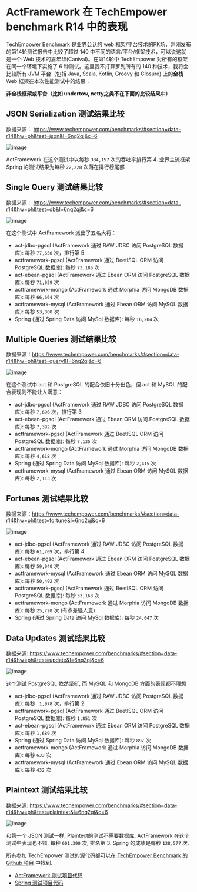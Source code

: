 # ActFramework 在 TechEmpower benchmark R14 中的表现

[TechEmpower Benchmark](https://www.techempower.com/benchmarks/) 是业界公认的 web 框架/平台技术的PK场，刚刚发布的第14轮测试报告中比较了超过 140 中不同的语言/平台/框架技术，可以说这就是一个 Web 技术的嘉年华(Canival)。在第14轮中 TechEmpower 对所有的框架在同一个环境下实施了 6 种测试。这里我不打算罗列所有的 140 种技术，我将会比较所有 JVM 平台（包括 Java, Scala, Kotlin, Groovy 和 Closure) 上的**全栈** Web 框架在本次性能测试中的结果：

**非全栈框架或平台（比如 undertow, netty之类不在下面的比较结果中）**

## JSON Serialization 测试结果比较

数据来源： https://www.techempower.com/benchmarks/#section=data-r14&hw=ph&test=json&l=6nq2qj&c=6

![image](https://cloud.githubusercontent.com/assets/216930/25933326/0f21e4f4-3659-11e7-8d7c-8de7296f25fc.png)

ActFramework 在这个测试中以每秒 `334,157` 次的吞吐率排行第 4. 业界主流框架 Spring 的测试结果为每秒 `22,228` 次落在排行榜尾部

## Single Query 测试结果比较

数据来源： https://www.techempower.com/benchmarks/#section=data-r14&hw=ph&test=db&l=6nq2qj&c=6

![image](https://cloud.githubusercontent.com/assets/216930/25933471/4ddc6038-365a-11e7-9ad6-f6002affaf6c.png)

在这个测试中 ActFramework 派出了五名大将：

* act-jdbc-pgsql (ActFramework 通过 RAW JDBC 访问 PostgreSQL 数据库): 每秒 `77,650` 次，排行第 5
* actframework-pgsql (ActFramework 通过 BeetlSQL ORM 访问 PostgreSQL 数据库): 每秒 `73,185` 次
* act-ebean-pgsql (ActFramework 通过 Ebean ORM 访问 PostgreSQL 数据库): 每秒 `71,029` 次
* actframework-mongo (ActFramework 通过 Morphia 访问 MongoDB 数据库): 每秒 `66,664` 次
* actframework-mysql (ActFramework 通过 Ebean ORM 访问 MySQL 数据库): 每秒 `53,800` 次
* Spring (通过 Spring Data 访问 MySql 数据库): 每秒 `16,204` 次

## Multiple Queries 测试结果比较

数据来源：https://www.techempower.com/benchmarks/#section=data-r14&hw=ph&test=query&l=6nq2qj&c=6

![image](https://cloud.githubusercontent.com/assets/216930/25933667/114268be-365c-11e7-959f-f9fdc8811805.png)

在这个测试中 act 和 PostgreSQL 的配合依旧十分出色，但 act 和 MySQL 的配合表现则不能让人满意：

* act-jdbc-pgsql (ActFramework 通过 RAW JDBC 访问 PostgreSQL 数据库): 每秒 `7,696` 次，排行第 3
* act-ebean-pgsql (ActFramework 通过 Ebean ORM 访问 PostgreSQL 数据库): 每秒 `7,392` 次
* actframework-pgsql (ActFramework 通过 BeetlSQL ORM 访问 PostgreSQL 数据库): 每秒 `7,135` 次
* actframework-mongo (ActFramework 通过 Morphia 访问 MongoDB 数据库): 每秒 `4,618` 次
* Spring (通过 Spring Data 访问 MySql 数据库): 每秒 `2,415` 次
* actframework-mysql (ActFramework 通过 Ebean ORM 访问 MySQL 数据库): 每秒 `2,113` 次

## Fortunes 测试结果比较

数据来源：https://www.techempower.com/benchmarks/#section=data-r14&hw=ph&test=fortune&l=6nq2qj&c=6

![image](https://cloud.githubusercontent.com/assets/216930/25933820/6b880062-365d-11e7-9b39-c8a7a5452b38.png)

* act-jdbc-pgsql (ActFramework 通过 RAW JDBC 访问 PostgreSQL 数据库): 每秒 `61,709` 次，排行第 4
* act-ebean-pgsql (ActFramework 通过 Ebean ORM 访问 PostgreSQL 数据库): 每秒 `59,040` 次
* actframework-mysql (ActFramework 通过 Ebean ORM 访问 MySQL 数据库): 每秒 `50,492` 次
* actframework-pgsql (ActFramework 通过 BeetlSQL ORM 访问 PostgreSQL 数据库): 每秒 `33,163` 次
* actframework-mongo (ActFramework 通过 Morphia 访问 MongoDB 数据库): 每秒 `25,720` 次 (有点差强人意)
* Spring (通过 Spring Data 访问 MySql 数据库): 每秒 `24,047` 次


## Data Updates 测试结果比较

数据来源: https://www.techempower.com/benchmarks/#section=data-r14&hw=ph&test=update&l=6nq2qj&c=6

![image](https://cloud.githubusercontent.com/assets/216930/25934046/f60cc924-365e-11e7-8b9c-b4bc0e2e5422.png)

这个测试 PostgreSQL 依然坚挺, 而 MySQL 和 MongoDB 方面的表现都不理想

* act-jdbc-pgsql (ActFramework 通过 RAW JDBC 访问 PostgreSQL 数据库): 每秒 `	1,978` 次，排行第 2
* actframework-pgsql (ActFramework 通过 BeetlSQL ORM 访问 PostgreSQL 数据库): 每秒 `1,851` 次
* act-ebean-pgsql (ActFramework 通过 Ebean ORM 访问 PostgreSQL 数据库): 每秒 `1,689` 次
* Spring (通过 Spring Data 访问 MySql 数据库): 每秒 `897` 次
* actframework-mongo (ActFramework 通过 Morphia 访问 MongoDB 数据库): 每秒 `633` 次
* actframework-mysql (ActFramework 通过 Ebean ORM 访问 MySQL 数据库): 每秒 `432` 次

## Plaintext 测试结果比较

数据来源: https://www.techempower.com/benchmarks/#section=data-r14&hw=ph&test=plaintext&l=6nq2qj&c=6

![image](https://cloud.githubusercontent.com/assets/216930/25934151/8af02dba-365f-11e7-918b-a26c63cfd549.png)

和第一个 JSON 测试一样, Plaintext的测试不需要数据库, ActFramework 在这个测试中表现也不错, 每秒 `601,390` 次, 排名第 3. Spring 的成绩是每秒 `128,577` 次.

所有参加 TechEmpower 测试的源代码都可以在 [TechEmpower Benchmark 的 Github 项目](https://github.com/TechEmpower/FrameworkBenchmarks/) 中找到. 

* [ActFramework 测试项目代码](https://github.com/TechEmpower/FrameworkBenchmarks/tree/master/frameworks/Java/act)
* [Spring 测试项目代码](https://github.com/TechEmpower/FrameworkBenchmarks/tree/master/frameworks/Java/spring)








